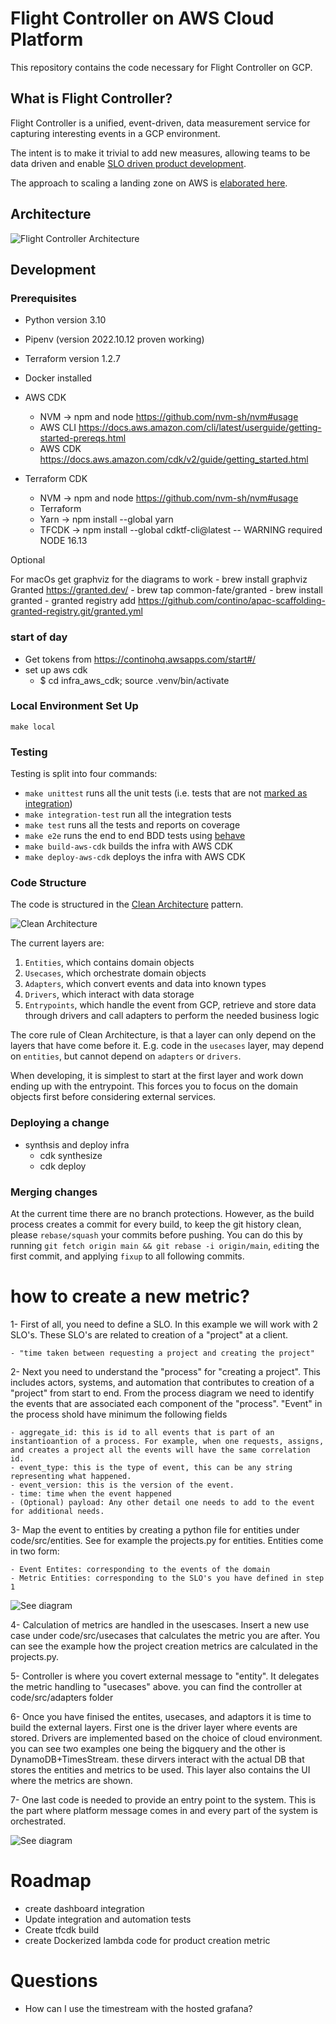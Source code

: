# Flight Controller on AWS Cloud Platform

This repository contains the code necessary for Flight Controller on GCP.

## What is Flight Controller?

Flight Controller is a unified, event-driven, data measurement service for capturing interesting events in a GCP environment.

The intent is to make it trivial to add new measures, allowing teams to be data driven and enable [SLO driven product development](https://www.youtube.com/watch?v=R_Uz5nkigdQ&list=PLIuxSyKxlQrAsbULewWndxvKIVW9y8LIK&index=20).

The approach to scaling a landing zone on AWS is [elaborated here](https://aws.amazon.com/blogs/mt/flight-controller-by-contino-a-solution-built-on-aws-control-tower/).

## Architecture

![Flight Controller Architecture](images/flight_controller.png)

## Development

### Prerequisites

- Python version 3.10
- Pipenv (version 2022.10.12 proven working)
- Terraform version 1.2.7
- Docker installed

- AWS CDK
    - NVM -> npm and node https://github.com/nvm-sh/nvm#usage 
    - AWS CLI https://docs.aws.amazon.com/cli/latest/userguide/getting-started-prereqs.html
    - AWS CDK https://docs.aws.amazon.com/cdk/v2/guide/getting_started.html

- Terraform CDK
    - NVM -> npm and node https://github.com/nvm-sh/nvm#usage 
    - Terraform 
    - Yarn -> npm install --global yarn
    - TFCDK -> npm install --global cdktf-cli@latest -- WARNING required NODE 16.13

Optional

For macOs get graphviz for the diagrams to work
    - brew install graphviz 
Granted https://granted.dev/
    - brew tap common-fate/granted
    - brew install granted
    - granted registry add https://github.com/contino/apac-scaffolding-granted-registry.git/granted.yml

### start of day

- Get tokens from https://continohq.awsapps.com/start#/
- set up aws cdk
    - $ cd infra_aws_cdk; source .venv/bin/activate 



### Local Environment Set Up

`make local`

### Testing

Testing is split into four commands:

- `make unittest` runs all the unit tests (i.e. tests that are not [marked as integration](https://docs.pytest.org/en/7.1.x/example/markers.html))
- `make integration-test` run all the integration tests 
- `make test` runs all the tests and reports on coverage 
- `make e2e` runs the end to end BDD tests using [behave](https://github.com/behave/behave) 
- `make build-aws-cdk` builds the infra with AWS CDK
- `make deploy-aws-cdk` deploys the infra with AWS CDK


### Code Structure

The code is structured in the [Clean Architecture](https://blog.cleancoder.com/uncle-bob/2012/08/13/the-clean-architecture.html) pattern.

![Clean Architecture](images/CleanArchitecture.jpeg)

The current layers are:

1. `Entities`, which contains domain objects
2. `Usecases`, which orchestrate domain objects
3. `Adapters`, which convert events and data into known types
4. `Drivers`, which interact with data storage
5. `Entrypoints`, which handle the event from GCP, retrieve and store data through drivers and call adapters to perform the needed business logic

The core rule of Clean Architecture, is that a layer can only depend on the layers that have come before it. E.g. code in the `usecases` layer, may depend on `entities`, but cannot depend on `adapters` or `drivers`.

When developing, it is simplest to start at the first layer and work down ending up with the entrypoint. This forces you to focus on the domain objects first before considering external services.

### Deploying a change

- synthsis and deploy infra
    - cdk synthesize
    - cdk deploy

### Merging changes

At the current time there are no branch protections. However, as the build process creates a commit for every build, to keep the git history clean, please `rebase/squash` your commits before pushing. You can do this by running `git fetch origin main && git rebase -i origin/main`, `edit`ing the first commit, and applying `fixup` to all following commits.

# how to create a new metric?

1- First of all, you need to define a SLO. In this example we will work with 2 SLO's. These SLO's are related to creation of a "project" at a client. 
    
    - "time taken between requesting a project and creating the project"

2- Next you need to understand the "process" for "creating a project". This includes actors, systems, and automation that contributes to creation of a "project" from start to end. From the process diagram we need to identify the events that are associated each component of the "process". "Event" in the process shold have minimum the following fields
    
    - aggregate_id: this is id to all events that is part of an instantioantion of a process. For example, when one requests, assigns, and creates a project all the events will have the same correlation id.
    - event_type: this is the type of event, this can be any string representing what happened.
    - event_version: this is the version of the event.
    - time: time when the event happened
    - (Optional) payload: Any other detail one needs to add to the event for additional needs.

3- Map the event to entities by creating a python file for entities under code/src/entities. See for example the projects.py for entities. Entities come in two form:
    
    - Event Entites: corresponding to the events of the domain
    - Metric Entities: corresponding to the SLO's you have defined in step 1

![See diagram](images/processDiagram.png)

4- Calculation of metrics are handled in the usescases. Insert a new use case under code/src/usecases that calculates the metric you are after. You can see the example how the project creation metrics are calculated in the projects.py.

5- Controller is where you covert external message to "entity". It delegates the metric handling to "usecases" above. you can find the controller at code/src/adapters folder

6- Once you have finised the entites, usecases, and adaptors it is time to build the external layers. First one is the driver layer where events are stored. Drivers are implemented based on the choice of cloud environment. you can see two examples one being the bigquery and the other is DynamoDB+TimesStream. these dirvers interact with the actual DB that stores the entities and metrics to be used. This layer also contains the UI where the metrics are shown.

7- One last code is needed to provide an entry point to the system. This is the part where platform message comes in and every part of the system is orchestrated. 

![See diagram](images/UMLdiagram.png)

# Roadmap

- create dashboard integration
- Update integration and automation tests
- Create tfcdk build
- create Dockerized lambda code for product creation metric

# Questions

- How can I use the timestream with the hosted grafana?
